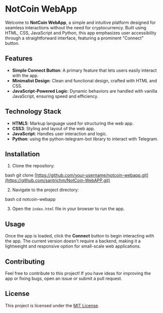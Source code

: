 # NotCoin WebApp

Welcome to **NotCoin WebApp**, a simple and intuitive platform designed for seamless interactions without the need for cryptocurrency. Built using HTML, CSS, JavaScript and Python, this app emphasizes user accessibility through a straightforward interface, featuring a prominent "Connect" button.

## Features
- **Simple Connect Button**: A primary feature that lets users easily interact with the app.
- **Minimalist Design**: Clean and functional design, crafted with HTML and CSS.
- **JavaScript-Powered Logic**: Dynamic behaviors are handled with vanilla JavaScript, ensuring speed and efficiency.

## Technology Stack
- **HTML5**: Markup language used for structuring the web app.
- **CSS3**: Styling and layout of the web app.
- **JavaScript**: Handles user interaction and logic.
- **Python**: using the python-telegram-bot library to interact with Telegram.

## Installation

1. Clone the repository:
    
bash
    git clone [https://github.com/your-username/notcoin-webapp.git](https://github.com/santrichm/NotCoin-WebAPP.git)
   
2. Navigate to the project directory:
    
bash
    cd notcoin-webapp
   
3. Open the `index.html` file in your browser to run the app.

## Usage
Once the app is loaded, click the **Connect** button to begin interacting with the app. The current version doesn't require a backend, making it a lightweight and responsive option for small-scale web applications.

## Contributing
Feel free to contribute to this project! If you have ideas for improving the app or fixing bugs, open an issue or submit a pull request.

## License
This project is licensed under the [MIT License](LICENSE).
